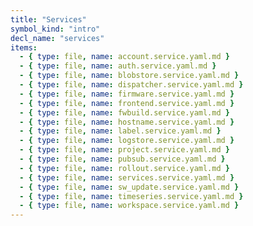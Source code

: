 ```yaml
---
title: "Services"
symbol_kind: "intro"
decl_name: "services"
items:
  - { type: file, name: account.service.yaml.md }
  - { type: file, name: auth.service.yaml.md }
  - { type: file, name: blobstore.service.yaml.md }
  - { type: file, name: dispatcher.service.yaml.md }
  - { type: file, name: firmware.service.yaml.md }
  - { type: file, name: frontend.service.yaml.md }
  - { type: file, name: fwbuild.service.yaml.md }
  - { type: file, name: hostname.service.yaml.md }
  - { type: file, name: label.service.yaml.md }
  - { type: file, name: logstore.service.yaml.md }
  - { type: file, name: project.service.yaml.md }
  - { type: file, name: pubsub.service.yaml.md }
  - { type: file, name: rollout.service.yaml.md }
  - { type: file, name: services.service.yaml.md }
  - { type: file, name: sw_update.service.yaml.md }
  - { type: file, name: timeseries.service.yaml.md }
  - { type: file, name: workspace.service.yaml.md }
---
```


